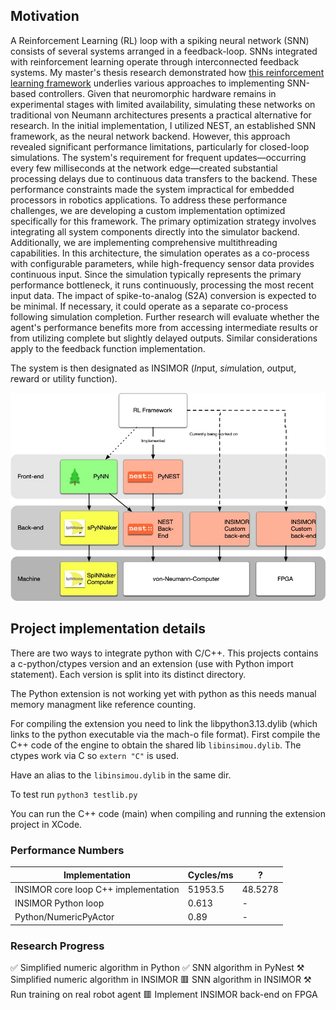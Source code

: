 ## Motivation	
A Reinforcement Learning (RL) loop with a spiking neural network (SNN) consists of several systems arranged in a feedback-loop.
SNNs integrated with reinforcement learning operate through interconnected feedback systems. My master's thesis research demonstrated how [this reinforcement learning framework](https://github.com/BSVogler/SNN-RL) underlies various approaches to implementing SNN-based controllers. Given that neuromorphic hardware remains in experimental stages with limited availability, simulating these networks on traditional von Neumann architectures presents a practical alternative for research.
In the initial implementation, I utilized NEST, an established SNN framework, as the neural network backend. However, this approach revealed significant performance limitations, particularly for closed-loop simulations. The system's requirement for frequent updates—occurring every few milliseconds at the network edge—created substantial processing delays due to continuous data transfers to the backend. These performance constraints made the system impractical for embedded processors in robotics applications.
To address these performance challenges, we are developing a custom implementation optimized specifically for this framework. The primary optimization strategy involves integrating all system components directly into the simulator backend. Additionally, we are implementing comprehensive multithreading capabilities. In this architecture, the simulation operates as a co-process with configurable parameters, while high-frequency sensor data provides continuous input. Since the simulation typically represents the primary performance bottleneck, it runs continuously, processing the most recent input data.
The impact of spike-to-analog (S2A) conversion is expected to be minimal. If necessary, it could operate as a separate co-process following simulation completion. Further research will evaluate whether the agent's performance benefits more from accessing intermediate results or from utilizing complete but slightly delayed outputs. Similar considerations apply to the feedback function implementation.

The system is then designated as INSIMOR (*In*put, *sim*ulation, *o*utput, *r*eward or utility function).


<map name="GraffleExport">
	<area shape=rect coords="691,335,857,430" href="https://github.com/BSVogler/insimor">
	<area shape=rect coords="504,335,670,430" href="https://github.com/BSVogler/insimor">
	<area shape=rect coords="140,331,303,426" href="https://github.com/SpiNNakerManchester/SpyNNaker">
	<area shape=rect coords="140,475,299,570" href="https://apt.cs.manchester.ac.uk/projects/SpiNNaker/project/Access/">
	<area shape=rect coords="140,188,299,283" href="https://neuralensemble.org/PyNN/">
	<area shape=rect coords="317,335,483,430" href="https://nest-simulator.readthedocs.io/en/latest/ref_material/pynest_api/index.html">
	<area shape=rect coords="317,188,483,283" href="https://nest-simulator.readthedocs.io/en/latest/ref_material/pynest_api/index.html">
	<area shape=rect coords="304,1,496,96" href="https://github.com/BSVogler/SNN-RL">
</map>
<img border=0 src="docs/frameworkReinforcementLearning.jpg" alt="Framework Reinforcement Learning Diagram" usemap="#GraffleExport">

## Project implementation details
There are two ways to integrate python with C/C++.
This projects contains a c-python/ctypes version and an extension (use with Python import statement). Each version is split into its distinct directory.

The Python extension is not working yet with python as this needs manual memory managment like reference counting.

For compiling the extension you need to link the libpython3.13.dylib (which links to the python executable via the mach-o file format).
First compile the C++ code of the engine to obtain the shared lib `libinsimou.dylib`. The ctypes work via C so  `extern "C"` is used.

Have an alias to the `libinsimou.dylib` in the same dir.

To test run `python3 testlib.py`


You can run the C++ code (main) when compiling and running the extension project in XCode. 




### Performance Numbers
| Implementation | Cycles/ms | ? |
|----------------|-----------|-----|
| INSIMOR core loop C++ implementation | 51953.5 | 48.5278 |
| INSIMOR Python loop | 0.613 | - |
| Python/NumericPyActor | 0.89 | - |

### Research Progress
✅ Simplified numeric algorithm in Python
✅ SNN algorithm in PyNest
⚒️ Simplified numeric algorithm in INSIMOR
🟥 SNN algorithm in INSIMOR
⚒️ Run training on real robot agent
🟥 Implement INSIMOR back-end on FPGA
